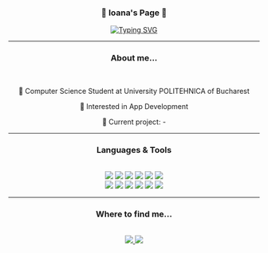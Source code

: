 <h3 align="center"> 💐 Ioana's Page 💐 </h3>
<!--
https://readme-typing-svg.demolab.com/demo/?color=7BF77B&lines=%E2%82%8A%E2%9C%A9%E2%80%A7%E2%82%8A%CB%9A%E0%B1%A8%E0%A7%8E%CB%9A%E2%82%8A%E2%9C%A9%E2%80%A7%E2%82%8A;Welcome+to+my+Github+page!+%3AD
-->
<div align="center">
<a href="https://git.io/typing-svg"><img src="https://readme-typing-svg.demolab.com?font=Fira+Code&pause=1000&color=6CEB71&center=true&width=435&lines=Welcome+to+my+Github+!+%3AD;+%DD%81%E2%82%8A+%E2%8A%B9+.+%DD%81%CB%96+.+%DD%81%C2%B7%EA%95%A4" alt="Typing SVG" /></a>
<div/>

<hr/>
<h3 align="center"> About me... </h3>
<br/>
<div align="center">
 
 🌷 Computer Science Student at University POLITEHNICA of Bucharest
 
 🪻 Interested in App Development

 🌻 Current project: -
</div>

<hr/>
<h3 align="center"> Languages & Tools </h3>
<br/>
<!--
https://github.com/alexandresanlim/Badges4-README.md-Profile
-->
<div align="center">
    <img src="https://img.shields.io/badge/c++-%2300599C.svg?style=for-the-badge&logo=c%2B%2B&logoColor=white"/>
    <img src="https://img.shields.io/badge/java-%23ED8B00.svg?style=for-the-badge&logo=openjdk&logoColor=white"/>
    <img src="https://img.shields.io/badge/rust-%23000000.svg?style=for-the-badge&logo=rust&logoColor=white"/>
    <img src="https://img.shields.io/badge/html5-%23E34F26.svg?style=for-the-badge&logo=html5&logoColor=white"/>
    <img src="https://img.shields.io/badge/css3-%231572B6.svg?style=for-the-badge&logo=css3&logoColor=white"/>
    <img src="https://img.shields.io/badge/javascript-%23323330.svg?style=for-the-badge&logo=javascript&logoColor=%23F7DF1E"/>
 <br>
    <img src="https://img.shields.io/badge/bash_script-%23121011.svg?style=for-the-badge&logo=gnu-bash&logoColor=white"/>
    <img src="https://img.shields.io/badge/github%20actions-%232671E5.svg?style=for-the-badge&logo=githubactions&logoColor=white"/>
    <img src="https://img.shields.io/badge/markdown-%23000000.svg?style=for-the-badge&logo=markdown&logoColor=white"/>
    <img src="https://img.shields.io/badge/Canva-%2300C4CC.svg?style=for-the-badge&logo=Canva&logoColor=white"/>
    <img src="https://img.shields.io/badge/figma-%23F24E1E.svg?style=for-the-badge&logo=figma&logoColor=white"/>
    <img src="https://img.shields.io/badge/unity-%23000000.svg?style=for-the-badge&logo=unity&logoColor=white"/>
 <br>
</div>

<hr/>
<h3 align="center"> Where to find me... </h3>
<br/>
<!--
https://github.com/tandpfun/skill-icons?tab=readme-ov-file
-->
<div align="center">
 <a href="mailto:ioana,nedelcu643@gmail.com">
    <img src="https://skillicons.dev/icons?i=gmail"/>
 </a>
 <a href="https://www.linkedin.com/in/ioana-nedelcu-6b2339355?utm_source=share&utm_campaign=share_via&utm_content=profile&utm_medium=android_app" target="_blank">
    <img src="https://skillicons.dev/icons?i=linkedin" target="_blank"/>
 </a>
</div>
